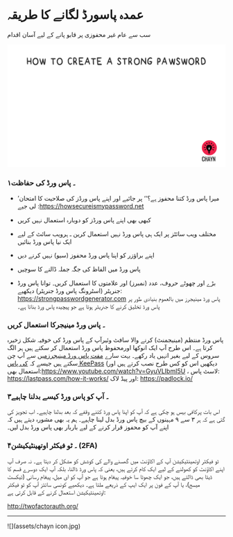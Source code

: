 # عمدہ پاسورڈ لگانے کا طریقہ
سب سے عام غیر محفوزی پر قابو پانے کے لیے آسان اقدام

![](assets/Pawsword.gif)

### ۱۔ پاس ورڈ کی حفاظت
* ’میرا پاس ورڈ کتنا محفوز ہے؟‘‘ پر جائیے اور اپنے پاس ورڈز کی صلاحیت کا امتحان لی جیے :https://howsecureismypassword.net

* کبھی بھی اپنے پاس ورڈز کو دوبارہ استعمال نہیں کریں

* مختلف ویب سائٹز پر ایک ہی پاس ورڈ نہیں استعمال کرین ـ ہرویب سائٹ کے لیے ایک نیا پاس ورڈ بنائیں

* اپنے براؤزر کو اپنا پاس ورڈ محفوز (سیو) نہیں کرنے دیں

* پاس ورڈ میں الفاظ کی جگہ جملہ ڈالنے کا سوچیں

* بڑے اور چھوٹے حروف، عدد (نمبرز) اور علامتوں کا استعمال کریں۔ توانا پاس ورڈ جنریٹر (اسٹرونگ  پاس ورڈ جنریٹر) دیکھیے: https://strongpasswordgenerator.com
  پاس ورڈ مینیجرز میں بالعموم بنیادی طور پر پاس ورڈ تخلیق کرنے کا جنریٹر ہوتا ہے جو پیچیدہ پاس ورڈ بناتا ہے۔



### ۔ پاس ورڈ مینیجرکا استعمال کریں

پاس ورڈ منتظم (مینیجمنٹ) کرنے والا سافٹ وئیرآپ کے پاس ورڈ کی خوفیہ شکل زخیرہ کرتا ہے۔ اس طرح آپ ایک انوکھا اورمحفوظ پاس ورڈ استعمال کر سکتے ہیں ہر الگ سروس کے لیے بغیر انہیں یاد رکھے۔ بہت سارے [مفت پاس ورڈ مینیجرزمیں](http://thehackernews.com/2016/07/best-password-manager.html) سے آپ چن سکتے ہیں جیسے کہ [کی پاس KeePass](http://keepass.info/) (دیکھیں اس کو کس طرح نصب کرتے ہیں اور استعمال بھی:https://www.youtube.com/watch?v=GyuVLIbmI5U ، لاسٹ پاس: https://lastpass.com/how-it-works/ اور پیڈ لاک: https://padlock.io/



### ۳۔ آپ کو پاس ورڈ کیسے بدلنا چاہیے

اس بات پرکافی بہس ہو چکی ہے کہ آپ کو اپنا پاس ورڈ کتنے وقفے کہ بعد بدلنا چاہیے۔ اب تجویز کی گئی ہے کہ ہر ۳ سے ۹ مہینوں کے بیچ پاس ورڈ بدل لینا چاہیے۔ ہم یہ بھی مشورہ دیتے ہیں کہ اپنے آپ کو محفوز قرار کرنے کے لیے باربار بھی پاس ورڈ بدل لیں۔

### ۴۔ ٹو فیکٹر اوتھینٹیکیشن \(2FA\)

ٹو فیکٹر اوتھینٹیکیشن آپ کے اکاؤنٹ میں گھسنے والے کی کوشش کو مشکل کر دیتا ہے۔ نہ صرف آپ اپنے اکاؤنٹ کو کھولنے کے لیے ایک کام کرتے ہیں، یعنی کہ پاس ورڈ ڈالنا، بلکہ آپ ایک دوسرے قسم کا ڈیٹا بھی ڈالتے ہیں، جو ایک چھوٹا سا خوفیہ پیغام ہوتا ہے جو آپ کو ای میل، پیغام رسانی (ٹیکسٹ میسج)، یا آپ کے فون پر ایک ایپ کے ذریعے ملتا ہے۔ دیکھیے کونسی سائٹز آپ کو ٹو فیکٹر اوتھینٹیکیشن استعمال کرنے کے قابل کرتی ہے: 

http://twofactorauth.org/

---

![](assets/chayn icon.jpg)
